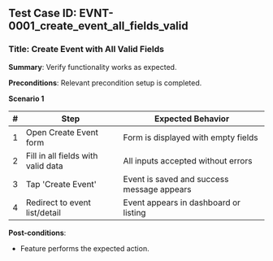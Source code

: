 ## Test Case ID: EVNT-0001_create_event_all_fields_valid
### Title: Create Event with All Valid Fields
**Summary**: Verify functionality works as expected.

**Preconditions**: Relevant precondition setup is completed.

**Scenario 1**

| # | Step                          | Expected Behavior                          |
|---|-------------------------------|--------------------------------------------|
| 1 | Open Create Event form        | Form is displayed with empty fields        |
| 2 | Fill in all fields with valid data | All inputs accepted without errors     |
| 3 | Tap 'Create Event'            | Event is saved and success message appears |
| 4 | Redirect to event list/detail | Event appears in dashboard or listing      |



**Post-conditions**:
- Feature performs the expected action.
